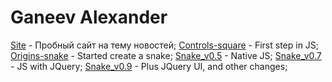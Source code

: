 # Ganeev Alexander

 [Site](https://ganeevalex.github.io/Website/) - Пробный сайт на тему новостей;
 [Controls-square](https://ganeevalex.github.io/1/game.html) - First step in JS;
 [Origins-snake](https://ganeevalex.github.io/2/game.html) - Started create a snake;
 [Snake_v0.5](https://ganeevalex.github.io/3/snakes.html) - Native JS;
 [Snake_v0.7](https://ganeevalex.github.io/3_JQuery/snake.html) - JS with JQuery;
 [Snake_v0.9](https://ganeevalex.github.io/4/snake.html) - Plus JQuery UI, and other changes;
 
